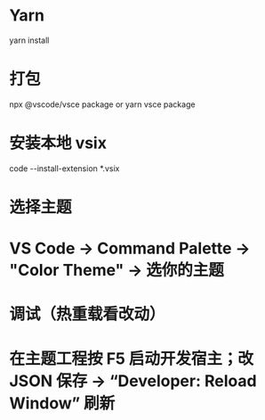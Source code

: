 # Yarn
yarn install

# 打包
npx @vscode/vsce package
or
yarn vsce package

# 安装本地 vsix
code --install-extension *.vsix

# 选择主题
# VS Code → Command Palette → "Color Theme" → 选你的主题

# 调试（热重载看改动）
# 在主题工程按 F5 启动开发宿主；改 JSON 保存 → “Developer: Reload Window” 刷新